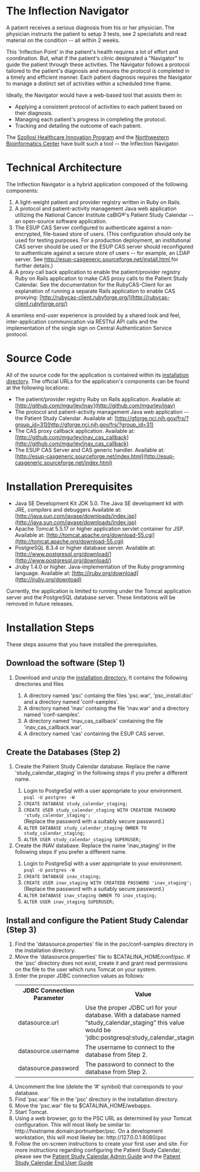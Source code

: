 # The Inflection Navigator

A patient receives a serious diagnosis from his or her physician. The physician instructs the patient to setup 3 tests, see 2 specialists and read material on the condition -- all within 2 weeks.

This 'Inflection Point' in the patient's health requires a lot of effort and coordination.  But, what if the patient's clinic designated a "Navigator" to guide the patient through these activities.  The Navigator follows a protocol tailored to the patient's diagnosis and ensures the protocol is completed in a timely and efficient manner.  Each patient diagnosis requires the Navigator to manage a distinct set of activities within a scheduled time frame.

Ideally, the Navigator would have a web-based tool that assists them in:

- Applying a consistent protocol of activities to each patient based on their diagnosis.
- Managing each patient's progress in completing the protocol.
- Tracking and detailing the outcome of each patient.

The [Szollosi Healthcare Innovation Program](http://www.theshiphome.org/) and the [Northwestern Bioinformatics Center](http://www.nucats.northwestern.edu/centers/nubic/index.html) have built such a tool -- the Inflection Navigator.

# Technical Architecture

The Inflection Navigator is a hybrid application composed of the following components:

1. A light-weight patient and provider registry written in Ruby on Rails.
1. A protocol and patient-activity management Java web application utilizing the National Cancer Institute caBIG®'s Patient Study Calendar -- an open-source software application.
1. The ESUP CAS Server configured to authenticate against a non-encrypted, file-based store of users.  (This configuration should only be used for testing purposes.  For a production deployment, an institutional CAS server should be used or the ESUP CAS server should reconfigured to authenticate against a secure store of users -- for example, an LDAP server.  See [http://esup-casgeneric.sourceforge.net/install.html ](http://esup-casgeneric.sourceforge.net/install.html) for further details.)
1. A proxy call back application to enable the patient/provider registry Ruby on Rails application to make CAS proxy calls to the Patient Study Calendar.  See the documentation for the RubyCAS-Client for an explanation of running a separate Rails application to enable CAS proxying: [http://rubycas-client.rubyforge.org/](http://rubycas-client.rubyforge.org/)

A seamless end-user experience is provided by a shared look and feel, inter-application communication via RESTful API calls and the implementation of the single sign on Central Authentication Service protocol.

# Source Code

All of the source code for the application is contained within its [installation directory](http://cloud.github.com/downloads/mgurley/inav/INAV.zip). The official URLs for the application's components can be found at the following locations:

- The patient/provider registry Ruby on Rails application.  Available at: [http://github.com/mgurley/inav](http://github.com/mgurley/inav)
- The protocol and patient-activity management Java web application -- the Patient Study Calendar.  Available at: [http://gforge.nci.nih.gov/frs/?group_id=31](http://gforge.nci.nih.gov/frs/?group_id=31)
- The CAS proxy callback application.  Available at: [http://github.com/mgurley/inav_cas_callback](http://github.com/mgurley/inav_cas_callback)
- The ESUP CAS Server and CAS generic handler.  Available at: [http://esup-casgeneric.sourceforge.net/index.html](http://esup-casgeneric.sourceforge.net/index.html)

# Installation Prerequisites

- Java SE Development Kit	JDK 5.0.  The Java SE development kit with JRE, compilers and debuggers  Available at: [http://java.sun.com/javase/downloads/index.jsp](http://java.sun.com/javase/downloads/index.jsp)
- Apache Tomcat 5.5.17 or higher application servlet container for JSP.  Available at: [http://tomcat.apache.org/download-55.cgi](http://tomcat.apache.org/download-55.cgi)
- PostgreSQL 8.3.4 or higher database server.  Available at: [http://www.postgresql.org/download/](http://www.postgresql.org/download/)
- Jruby 1.4.0 or higher.  Java-implementation of the Ruby programming language.  Available at: [http://jruby.org/download](http://jruby.org/download)

Currently, the application is limited to running under the Tomcat application server and the PostgreSQL database server.  These limitations will be removed in future releases.

# Installation Steps

These steps assume that you have installed the prerequisites.


## Download the software (Step 1)
<ol>
  <li>Download and unzip the <a href="http://cloud.github.com/downloads/mgurley/inav/inav.zip">installation directory.</a>  It contains the following directories and files</li>
  <ol>
    <li>A directory named 'psc' containg the files 'psc.war', 'psc_install.doc' and a directory named 'conf-samples'.</li>
    <li>A directory named 'inav' containg the file 'inav.war' and a directory named 'conf-samples'.</li>
    <li>A directory named 'inav_cas_callback' containing the file 'inav_cas_callback.war'.</li>
    <li>A directory named 'cas' containing the ESUP CAS server.</li>
  </ol>
</ol>

## Create the Databases (Step 2)
<ol>
  <li>Create the Patient Study Calendar database.  Replace the name 'study_calendar_staging' in the following steps if you prefer a different name.</li>
  <ol>
    <li>Login to PostgreSql with a user appropriate to your environment.<br /><code>psql -U postgres -W</code></li>
    <li><code>CREATE DATABASE study_calendar_staging;</code></li>
    <li><code>CREATE USER study_calendar_staging WITH CREATEDB PASSWORD 'study_calendar_staging';</code><br />(Replace the password with a suitably secure password.)</li>
    <li><code>ALTER DATABASE study_calendar_staging OWNER TO study_calendar_staging;</code></li>
    <li><code>ALTER USER study_calendar_staging SUPERUSER;</code></li>
  </ol>
  <li>Create the INAV database.  Replace the name 'inav_staging' in the following steps if you prefer a different name.</li>
  <ol>
    <li>Login to PostgreSql with a user appropriate to your environment.<br /><code>psql -U postgres -W</code></li>
    <li><code>CREATE DATABASE inav_staging;</code></li>
    <li><code>CREATE USER inav_staging WITH CREATEDB PASSWORD 'inav_staging';</code><br />(Replace the password with a suitably secure password.)</li>
    <li><code>ALTER DATABASE inav_staging OWNER TO inav_staging;</code></li>
    <li><code>ALTER USER inav_staging SUPERUSER;</code></li>
  </ol>
</ol>

## Install and configure the Patient Study Calendar (Step 3)

<ol>
  <li>Find the 'datasource.properties' file in the psc/conf-samples directory in the installation directory.</li>
  <li>Move the 'datasource.properties' file to $CATALINA_HOME/conf/psc.  If the 'psc' directory does not exist, create it and grant read permissions on the file to the user which runs Tomcat on your system.</li>
  <li>Enter the proper JDBC connection values as follows:
    <table border="0" cellspacing="5" cellpadding="5">
      <tr><th>JDBC Connection Parameter</th><th>Value</th></tr>
      <tr><td>datasource.url</td><td>Use the proper JDBC url for your database.  With a database named “study_calendar_staging” this value would be 'jdbc:postgresql:study_calendar_staging'.</td></tr>
      <tr><td>datasource.username</td><td>The username to connect to the database from Step 2.</td></tr>
      <tr><td>datasource.password</td><td>The password to connect to the database from Step 2.</td></tr>
    </table>
  </li>
  <li>Uncomment the line (delete the ‘#’ symbol) that corresponds to your database.</li>
  <li>Find 'psc.war' file in the 'psc' directory in the installation directory.</li>
  <li>Move the 'psc.war' file to $CATALINA_HOME/webapps.</li>
  <li>Start Tomcat.</li>
  <li>Using a web browser, go to the PSC URL as determined by your Tomcat configuration.  This will most likely be similar to: http://hostname.domain:portnumber/psc.  On a development workstation, this will most likeley be: http://127.0.0.1:8080/psc</li>
  <li>Follow the on-screen instructions to create your first user and site.  For more instructions regarding configuring the Patient Study Calendar, please see the <a href="http://gforge.nci.nih.gov/plugins/scmcvs/cvsweb.php/studycalendar/PhaseIII/PSC_Admin_Guide.doc?rev=1.1;content-type=application%2Foctet-stream;cvsroot=studycalendar">Patient Study Calendar Admin Guide</a> and the <a href="http://gforge.nci.nih.gov/plugins/scmcvs/cvsweb.php/studycalendar/PhaseIII/PSC_End_User_Guide.doc?rev=1.1;content-type=application%2Foctet-stream;cvsroot=studycalendar">Patient Study Calendar End User Guide</a></li>
</ol>

